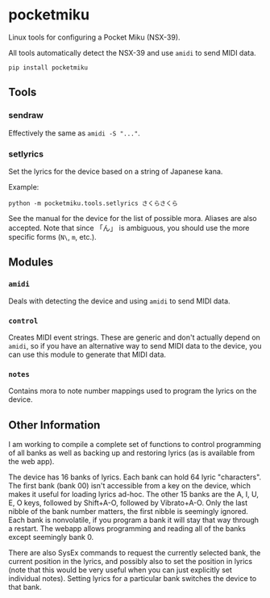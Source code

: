 # pocketmiku

Linux tools for configuring a Pocket Miku (NSX-39).

All tools automatically detect the NSX-39 and use `amidi` to send MIDI data.

    pip install pocketmiku

## Tools

### sendraw

Effectively the same as `amidi -S "..."`.

### setlyrics

Set the lyrics for the device based on a string of Japanese kana.

Example:

    python -m pocketmiku.tools.setlyrics さくらさくら

See the manual for the device for the list of possible mora. Aliases are also accepted. Note that since 「ん」 is ambiguous, you should use the more specific forms (`N\`, `m`, etc.).

## Modules

### `amidi`

Deals with detecting the device and using `amidi` to send MIDI data.

### `control`

Creates MIDI event strings. These are generic and don't actually depend on `amidi`, so if you have an alternative way to send MIDI data to the device, you can use this module to generate that MIDI data.

### `notes`

Contains mora to note number mappings used to program the lyrics on the device.


## Other Information

I am working to compile a complete set of functions to control programming of all banks as well as backing up and restoring lyrics (as is available from the web app).

The device has 16 banks of lyrics. Each bank can hold 64 lyric "characters". The first bank (bank 00) isn't accessible from a key on the device, which makes it useful for loading lyrics ad-hoc. The other 15 banks are the A, I, U, E, O keys, followed by Shift+A-O, followed by Vibrato+A-O. Only the last nibble of the bank number matters, the first nibble is seemingly ignored. Each bank is nonvolatile, if you program a bank it will stay that way through a restart. The webapp allows programming and reading all of the banks except seemingly bank 0.

There are also SysEx commands to request the currently selected bank, the current position in the lyrics, and possibly also to set the position in lyrics (note that this would be very useful when you can just explicitly set individual notes). Setting lyrics for a particular bank switches the device to that bank.

